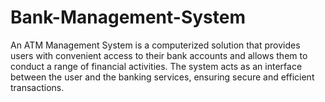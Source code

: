 # Bank-Management-System

An ATM Management System is a computerized solution that provides users with convenient access to their bank accounts and allows them to conduct a range of financial activities. The system acts as an interface between the user and the banking services, ensuring secure and efficient transactions.
